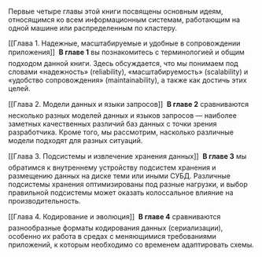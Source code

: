 Первые четыре главы этой книги посвящены основным идеям, относящимся ко всем информационным системам, работающим на одной машине или распределенным по кластеру.

[[Глава 1. Надежные, масштабируемые  и удобные в сопровождении  приложения]]
 **В главе 1** вы познакомитесь с терминологией и общим подходом данной книги. Здесь обсуждается, что мы понимаем под словами «надежность» (reliability), 
«масштабируемость» (scalability) и «удобство сопровождения» (maintainability), а также как достичь этих целей.

[[Глава 2. Модели данных  и языки запросов]]
 **В главе 2** сравниваются несколько разных моделей данных и языков запросов — наиболее заметных качественных различий баз данных с точки зрения разработчика. Кроме того, мы рассмотрим, насколько различные модели подходят для разных ситуаций.

[[Глава 3. Подсистемы и извлечение хранения данных]]
 **В главе 3** мы обратимся к внутреннему устройству подсистем хранения и размещению данных на диске теми или иными СУБД. Различные подсистемы хранения оптимизированы под разные нагрузки, и выбор правильной подсистемы может оказать колоссальное влияние на производительность.

[[Глава 4. Кодирование и эволюция]]
 **В главе 4** сравниваются разнообразные форматы кодирования данных (сериализации), особенно их работа в средах с меняющимися требованиями приложений, к которым необходимо со временем адаптировать схемы.
